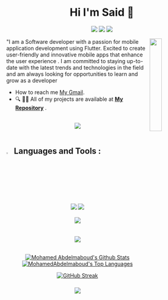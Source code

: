 <h1 align="center">Hi I'm Said 👋</h1>
<p align="center">
    <a href="https://x.com/SaidElataar?t=SMCDog3G5CQOImilwGdCMw&s=09"><img src="https://img.shields.io/badge/twitter-%231FA1F1?style=flat&logo=twitter&logoColor=white"/></a>
    <a href="http://www.linkedin.com/in/said-elatar"><img src="https://img.shields.io/badge/linkedin-%230177B5?style=flat&logo=linkedin&logoColor=white"/></a>
    <a href="https://www.instagram.com/sa3id_el3tar?igsh=cGN2cnVmOG10Ymp4"><img src="https://img.shields.io/badge/instagram-%23E4415F?style=flat&logo=instagram&logoColor=white"/></a>
  </p>
  
  <img src="https://github.com/mohamedabusrea/mohamedabusrea/blob/master/profile-img.png" align="right" width="25%"/>

"I am a Software developer with a passion for mobile application development using Flutter. Excited to create user-friendly and innovative mobile apps that enhance the user experience . I am committed to staying up-to-date with the latest trends and technologies in the field and am always looking for opportunities to learn and grow as a developer

-  How to reach me [My Gmail](mailto:saidelatar49@gmail.com).
- 🔍 👨‍💻 All of my projects are available at **[My Repository](https://github.com/Saidelatar?tab=repositories)** .

<br>
<div align="center">
    <img src="https://user-images.githubusercontent.com/73097560/115834477-dbab4500-a447-11eb-908a-139a6edaec5c.gif" />
</div>
<br>

## <img src="https://media2.giphy.com/media/QssGEmpkyEOhBCb7e1/giphy.gif?cid=ecf05e47a0n3gi1bfqntqmob8g9aid1oyj2wr3ds3mg700bl&rid=giphy.gif" width ="3%">  Languages and Tools :
<div align="center">
    <img src="https://skillicons.dev/icons?i=flutter,dart,firebase,c,python" />
    <img src="https://skillicons.dev/icons?i=git,github,androidstudio,vscode,figma,postman,html,css" /><br>
</div>
<br>
<div align="center">
    <img src="https://user-images.githubusercontent.com/73097560/115834477-dbab4500-a447-11eb-908a-139a6edaec5c.gif" />
</div>
<br>


<br>
<div align="center">
    <img src="https://user-images.githubusercontent.com/73097560/115834477-dbab4500-a447-11eb-908a-139a6edaec5c.gif" />
</div>
<br>

<p align="center">
<a href="https://github.com/MohamedAbdelmaboud/github-readme-stats"><img alt="Mohamed Abdelmaboud's Github Stats" src="https://github-readme-stats.vercel.app/api?username=MohamedAbdelmaboud&show_icons=true&count_private=true&theme=react&hide_border=true&bg_color=0D1117" /></a>
<a href="https://github.com/MohamedAbdelmaboud/github-readme-stats"><img alt="MohamedAbdelmaboud's Top Languages" src="https://github-readme-stats.vercel.app/api/top-langs/?username=MohamedAbdelmaboud&langs_count=8&count_private=true&layout=compact&theme=react&hide_border=true&bg_color=0D1117" /></a>
</p>
<p align="center">
<a href="https://git.io/streak-stats"><img src="https://github-readme-streak-stats.herokuapp.com?user=MohamedAbdelmaboud&theme=shadow-blue" alt="GitHub Streak" /></a>
</p>
<h3 align="center">
 <img src="https://readme-typing-svg.herokuapp.com/?font=Righteous&size=25&center=true&vCenter=true&width=500&height=70&duration=4000&lines=+Unlock+the+secrets+of+my+code+vault+🗝️+💻;+Dive+in+and+explore+🌊;Thanks+for+visiting!+❤️">

</h3>
